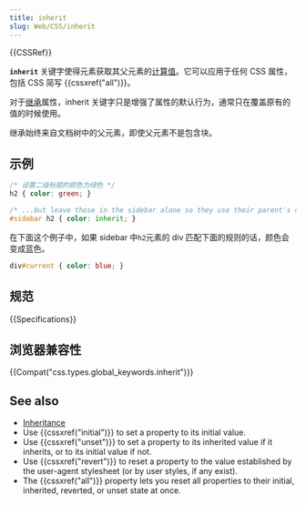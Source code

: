 ```yaml
---
title: inherit
slug: Web/CSS/inherit
---
```

{{CSSRef}}

**`inherit`** 关键字使得元素获取其父元素的[计算值](/zh-CN/docs/Web/CSS/computed_value)。它可以应用于任何 CSS 属性，包括 CSS 简写 {{cssxref("all")}}。

对于[继承](/zh-CN/docs/Web/CSS/inheritance#inherited_properties)属性，inherit 关键字只是增强了属性的默认行为，通常只在覆盖原有的值的时候使用。

继承始终来自文档树中的父元素，即使父元素不是包含块。

## 示例

```css
/* 设置二级标题的颜色为绿色 */
h2 { color: green; }

/* ...but leave those in the sidebar alone so they use their parent's color */
#sidebar h2 { color: inherit; }
```

在下面这个例子中，如果 sidebar 中`h2`元素的 div 匹配下面的规则的话，颜色会变成蓝色。

```css
div#current { color: blue; }
```

## 规范

{{Specifications}}

## 浏览器兼容性

{{Compat("css.types.global_keywords.inherit")}}

## See also

- [Inheritance](/zh-CN/docs/CSS/inheritance)
- Use {{cssxref("initial")}} to set a property to its initial value.
- Use {{cssxref("unset")}} to set a property to its inherited value if it inherits, or to its initial value if not.
- Use {{cssxref("revert")}} to reset a property to the value established by the user-agent stylesheet (or by user styles, if any exist).
- The {{cssxref("all")}} property lets you reset all properties to their initial, inherited, reverted, or unset state at once.
